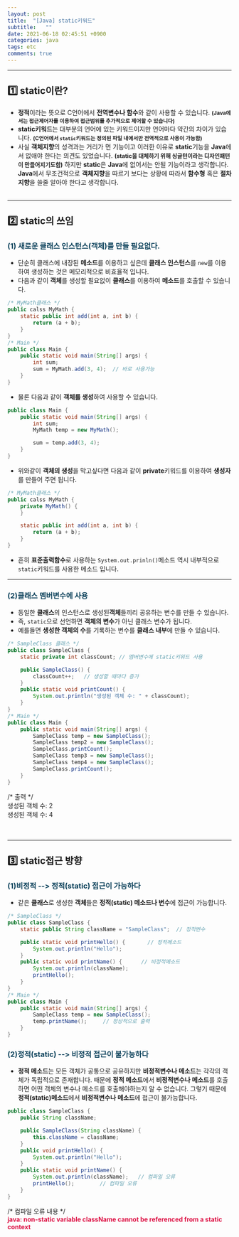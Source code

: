 ```yaml
---
layout: post
title:  "[Java] static키워드"
subtitle:   ""
date: 2021-06-18 02:45:51 +0900
categories: java
tags: etc
comments: true
---
```


* * *
## 1️⃣ static이란?

* **정적**이라는 뜻으로 C언어에서 **전역변수나 함수**와 같이 사용할 수 있습니다. <b style="font-size:85%">(Java에서는 **접근제어자**를 이용하여 접근범위를 추가적으로 제어할 수 있습니다)</b>
* **static키워드**는 대부분의 언어에 있는 키워드이지만 언어마다 약간의 차이가 있습니다. <b style="font-size:85%">(C언어에서 `static`키워드는 <rd>정의된 파일 내에서만 전역적으로 사용이 가능함</rd>)</b>
* 사실 **객체지향**의 성격과는 거리가 먼 기능이고 이러한 이유로 **static**기능을 **Java**에서 없애야 한다는 의견도 있었습니다. <b style="font-size:90%">(static을 대체하기 위해 싱글턴이라는 디자인패턴이 만들어지기도함)</b> 하지만 **static**은 **Java**에 없어서는 안될 기능이라고 생각합니다. **Java**에서 무조건적으로 **객체지향**을 따르기 보다는 상황에 따라서 **함수형** 혹은 **절차지향**을 쓸줄 알아야 한다고 생각합니다.
<br><br>

* * *
## 2️⃣ static의 쓰임

<h3 style="color:#0e435c;">(1) 새로운 클래스 인스턴스(객체)를 만들 필요없다.</h3>

* 단순히 클래스에 내장된 **메소드**를 이용하고 싶은데 **클래스 인스턴스**를 `new`를 이용하여 생성하는 것은 메모리적으로 비효율적 입니다.
* 다음과 같이 **객체**를 생성할 필요없이 **클래스**를 이용하여 **메소드**를 호출할 수 있습니다.

```java
/* MyMath클래스 */
public calss MyMath {
    static public int add(int a, int b) {
        return (a + b);
    }
}
/* Main */
public class Main {
    public static void main(String[] args) {
        int sum;
        sum = MyMath.add(3, 4);  // 바로 사용가능
    }
}
```

* 물론 다음과 같이 **객체를 생성**하여 사용할 수 있습니다.

```java
public class Main {
    public static void main(String[] args) {
        int sum;
        MyMath temp = new MyMath();

        sum = temp.add(3, 4);
    }
}
```

* 위와같이 **객체의 생성**을 막고싶다면 다음과 같이 **private**키워드를 이용하여 **생성자**를 만들어 주면 됩니다.

```java
/* MyMath클래스 */
public calss MyMath {
    private MyMath() {
    }

    static public int add(int a, int b) {
        return (a + b);
    }
}
```

* 흔히 **표준출력함수**로 사용하는 `System.out.prinln()`메소드 역시 내부적으로 `static`키워드를 사용한 메소드 입니다.

* * *
<h3 style="color:#0e435c;">(2)클래스 멤버변수에 사용</h3>

* 동일한 **클래스**의 인스턴스로 생성된**객체**들끼리 공유하는 변수를 만들 수 있습니다.
* 즉, `static`으로 선언하면 **객체의 변수**가 아닌 <rd>클래스 변수</rd>가 됩니다.
* 예를들면 **생성한 객체의 수**를 기록하는 변수를 **클래스 내부**에 만들 수 있습니다.

```java
/* SampleClass 클래스 */
public class SampleClass {
    static private int classCount; // 멤버변수에 static키워드 사용

    public SampleClass() {
        classCount++;   // 생성할 때마다 증가
    }
    public static void printCount() {
        System.out.println("생성된 객체 수: " + classCount);
    }
}
/* Main */
public class Main {
    public static void main(String[] args) {
        SampleClass temp = new SampleClass();
        SampleClass temp2 = new SampleClass();
        SampleClass.printCount();
        SampleClass temp3 = new SampleClass();
        SampleClass temp4 = new SampleClass();
        SampleClass.printCount();
    }
}
```
<kkr>
<rmk>/* 출력 */</rmk><br>
생성된 객체 수: 2<br>
생성된 객체 수: 4<br>
</kkr>
<br><br>

* * *
## 3️⃣ static접근 방향

<h3 style="color:#0e435c;">(1)비정적 --> 정적(static) 접근이 가능하다</h3>

* 같은 **클래스**로 생성한 **객체**들은 **정적(static) 메소드나 변수**에 접근이 가능합니다.

```java
/* SampleClass */
public class SampleClass {
    static public String className = "SampleClass";  // 정적변수

    public static void printHello() {       // 정적메소드
        System.out.println("Hello");
    }
    public static void printName() {      // 비정적메소드
        System.out.println(className);
        printHello();
    }
}
/* Main */
public class Main {
    public static void main(String[] args) {
        SampleClass temp = new SampleClass();
        temp.printName();     // 정상적으로 출력
    }
}
```

<h3 style="color:#0e435c;">(2)정적(static) --> 비정적 접근이 불가능하다</h3>

* **정적 메소드**는 모든 객체가 공통으로 공유하지만 **비정적변수나 메소드**는 각각의 객체가 독립적으로 존재합니다. 때문에 **정적 메소드**에서 **비정적변수나 메소드**를 호출하면 <rd>어떤 객체의 변수나 메소드를 호출해야하는지 알 수 없습니다.</rd> 그렇기 때문에 **정적(static)메소드**에서 **비정적변수나 메소드**에 접근이 불가능합니다.

```java
public class SampleClass {
    public String className;

    public SampleClass(String className) {
        this.className = className;
    }
    public void printHello() {
        System.out.println("Hello");
    }
    public static void printName() {
        System.out.println(className);   // 컴파일 오류
        printHello();        // 컴파일 오류
    }
}
```
<kkr>
<rmk>/* 컴파일 오류 내용 */</rmk><br>
<b style="color:#dd1144;">java: non-static variable className cannot be referenced from a static context</b><br>
</kkr>
